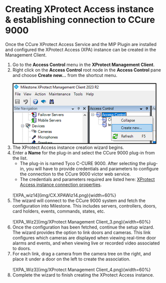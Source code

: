 # Creating XProtect Access instance & establishing connection to CCure 9000

Once the CCure XProtect Access Service and the MIP Plugin are installed and configured the XProtect Access (XPA) instance can be created in the Management Client.

1. Go to the **Access Control** menu in the **XProtect Management Client**.
2. Right click on the **Access Control** root node in the **Access Control** pane and choose **Create new…** from the shortcut menu.</br>
    </br>
    ![Create_XPA](img/CX.createnew.png)</br>
3. The XProtect Access instance creation wizard begins.
4. Enter a **Name** for the plug-in and select the CCure 9000 plug-in from the list.</br>
    + The plug-in is named Tyco C-CURE 9000. After selecting the plug-in, you will have to provide credentials and parameters to configure the connection to the CCure 9000 victor web service.
    + The credentials and parameters required are listed here: [XProtect Access instance connection properties](Props.md).</br>
    </br>
    ![XPA_wiz14](img/CX.XPAWiz14.png){width=60%}</br>
5. The wizard will connect to the CCure 9000 system and fetch the configuration into Milestone. This includes servers, controllers, doors, card holders, events, commands, states, etc.</br>
    </br>
    ![XPA_Wiz2](img/XProtect Management Client_3.png){width=60%}</br>
6. Once the configuration has been fetched, continue the setup wizard. The wizard provides the option to link doors and cameras. This link configures which cameras are displayed when viewing real-time door alarms and events, and when viewing live or recorded video associated to doors.
7. For each link, drag a camera from the camera tree on the right, and place it under a door on the left to create the association.</br>
    </br>
    ![XPA_Wiz3](img/XProtect Management Client_4.png){width=60%}</br>
8. Complete the wizard to finish creating the XProtect Access instance.
